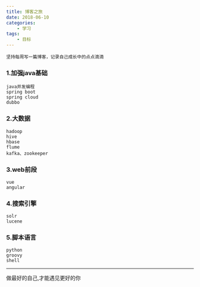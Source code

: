 ```yaml
---
title: 博客之旅
date: 2018-06-10
categories:
    - 学习
tags:
    - 目标
---
```


    坚持每周写一篇博客，记录自己成长中的点点滴滴

### 1.加强java基础

``` text
java并发编程
spring boot
spring cloud
dubbo
```

<!-- more -->

### 2.大数据

``` text
hadoop
hive
hbase
flume
kafka、zookeeper
```

### 3.web前段

``` text
vue
angular
```

### 4.搜索引擎

``` text
solr
lucene
```

### 5.脚本语言

``` text
python
groovy
shell
```

---
做最好的自己,才能遇见更好的你